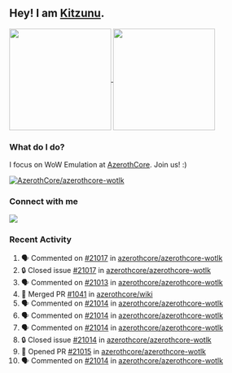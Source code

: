 ## Hey! I am [Kitzunu](https://Github.com/Kitzunu).

<!--
[![Kitzunu's Github stats](https://github-readme-stats.vercel.app/api?username=kitzunu&theme=github_dark&show_icons=true&number_format=long)](https://github.com/Kitzunu)

[![Kitzunu's Language stats](https://github-readme-stats.vercel.app/api/top-langs/?username=Kitzunu&layout=donut&theme=github_dark)](https://github.com/Kitzunu)
-->

<a href="https://github.com/Kitzunu">
  <img height=200 align="center" src="https://github-readme-stats.vercel.app/api?username=kitzunu&theme=github_dark&show_icons=true&number_format=long" />
</a>
<a href="https://github.com/Kitzunu">
  <img height=200 align="center" src="https://github-readme-stats.vercel.app/api/top-langs/?username=Kitzunu&layout=donut&theme=github_dark" />
</a>

### What do I do?

I focus on WoW Emulation at [AzerothCore](https://github.com/AzerothCore). Join us! :)

[![AzerothCore/azerothcore-wotlk](https://github-readme-stats.vercel.app/api/pin/?username=AzerothCore&repo=azerothcore-wotlk&theme=github_dark&show_owner=true)](https://github.com/azerothcore/azerothcore-wotlk)

### Connect with me
[![](https://img.shields.io/badge/AzerothCore%20Discord-Connect%20with%20me!-green)](https://discord.com/invite/gkt4y2x)

### Recent Activity

<!--START_SECTION:activity-->
1. 🗣 Commented on [#21017](https://github.com/azerothcore/azerothcore-wotlk/issues/21017#issuecomment-2558549256) in [azerothcore/azerothcore-wotlk](https://github.com/azerothcore/azerothcore-wotlk)
2. 🔒 Closed issue [#21017](https://github.com/azerothcore/azerothcore-wotlk/issues/21017) in [azerothcore/azerothcore-wotlk](https://github.com/azerothcore/azerothcore-wotlk)
3. 🗣 Commented on [#21013](https://github.com/azerothcore/azerothcore-wotlk/pull/21013#issuecomment-2558531099) in [azerothcore/azerothcore-wotlk](https://github.com/azerothcore/azerothcore-wotlk)
4. 🎉 Merged PR [#1041](https://github.com/azerothcore/wiki/pull/1041) in [azerothcore/wiki](https://github.com/azerothcore/wiki)
5. 🗣 Commented on [#21014](https://github.com/azerothcore/azerothcore-wotlk/issues/21014#issuecomment-2558509480) in [azerothcore/azerothcore-wotlk](https://github.com/azerothcore/azerothcore-wotlk)
6. 🗣 Commented on [#21014](https://github.com/azerothcore/azerothcore-wotlk/issues/21014#issuecomment-2558506344) in [azerothcore/azerothcore-wotlk](https://github.com/azerothcore/azerothcore-wotlk)
7. 🗣 Commented on [#21014](https://github.com/azerothcore/azerothcore-wotlk/issues/21014#issuecomment-2558502626) in [azerothcore/azerothcore-wotlk](https://github.com/azerothcore/azerothcore-wotlk)
8. 🔒 Closed issue [#21014](https://github.com/azerothcore/azerothcore-wotlk/issues/21014) in [azerothcore/azerothcore-wotlk](https://github.com/azerothcore/azerothcore-wotlk)
9. 💪 Opened PR [#21015](https://github.com/azerothcore/azerothcore-wotlk/pull/21015) in [azerothcore/azerothcore-wotlk](https://github.com/azerothcore/azerothcore-wotlk)
10. 🗣 Commented on [#21014](https://github.com/azerothcore/azerothcore-wotlk/issues/21014#issuecomment-2558482669) in [azerothcore/azerothcore-wotlk](https://github.com/azerothcore/azerothcore-wotlk)
<!--END_SECTION:activity-->
